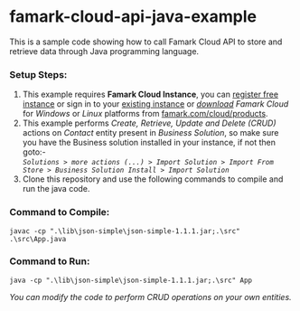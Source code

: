# famark-cloud-api-java-example
This is a sample code showing how to call Famark Cloud API to store and retrieve data through Java programming language.

### Setup Steps:
1. This example requires **Famark Cloud Instance**, you can [register free instance](https://www.famark.com/Install/?ic=FreeDev) or sign in to your [existing instance](https://www.famark.com/) or [*download*](https://www.famark.com/cloud/products.htm) *Famark Cloud* for *Windows* or *Linux* platforms from [famark.com/cloud/products](https://www.famark.com/cloud/products.htm).
2. This example performs *Create, Retrieve, Update and Delete (CRUD)* actions on *Contact* entity present in *Business Solution*, so make sure you have the Business solution installed in your instance, if not then goto:-  
*`Solutions > more actions (...) > Import Solution > Import From Store > Business Solution Install > Import Solution`*
3. Clone this repository and use the following commands to compile and run the java code.

### Command to Compile:

`javac -cp ".\lib\json-simple\json-simple-1.1.1.jar;.\src" .\src\App.java`

### Command to Run:

`java -cp ".\lib\json-simple\json-simple-1.1.1.jar;.\src" App`

*You can modify the code to perform CRUD operations on your own entities.*
